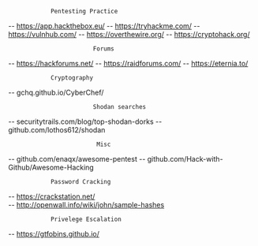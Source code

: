 
				Pentesting Practice
-- https://app.hackthebox.eu/
-- https://tryhackme.com/
-- https://vulnhub.com/
-- https://overthewire.org/
-- https://cryptohack.org/

                      		Forums
-- https://hackforums.net/
-- https://raidforums.com/
-- https://eternia.to/

				Cryptography
-- gchq.github.io/CyberChef/

                       		Shodan searches
-- securitytrails.com/blog/top-shodan-dorks
-- github.com/lothos612/shodan

                      		 Misc
-- github.com/enaqx/awesome-pentest
-- github.com/Hack-with-Github/Awesome-Hacking

				Password Cracking
-- https://crackstation.net/	
-- http://openwall.info/wiki/john/sample-hashes

				Privelege Escalation
-- https://gtfobins.github.io/
